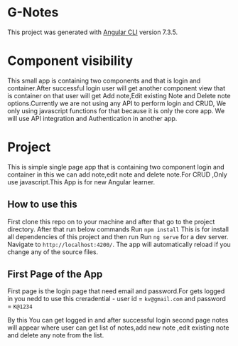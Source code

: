 # G-Notes

This project was generated with [Angular CLI](https://github.com/angular/angular-cli) version 7.3.5.

# Component visibility
This small app is containing two components and that is login and container.After successful login user will get another component view that is container on that user will get Add note,Edit existing Note and Delete note options.Currently we are not using any API to perform login and CRUD, We only using javascript functions for that because it is only the core app. We will use API integration and Authentication in another app.

# Project
This is simple single page app that is containing two component login and container in this we can add note,edit note and delete note.For CRUD ,Only use javascript.This App is for new Angular learner.

## How to use this
First clone this repo on to your machine and after that go to the project directory.
After that run below commands
Run `npm install` This is for install all dependencies of this project and then run
Run `ng serve` for a dev server. Navigate to `http://localhost:4200/`. The app will automatically reload if you change any of the source files.

## First Page of the App
First page is the login page that need email and password.For gets logged in you nedd to use this creradential - 
user id = `kv@gmail.com` and password = `K@1234`

By this You can get logged in and after successful login second page notes will appear where user can get list of notes,add new note ,edit existing note and delete any note from the list.

